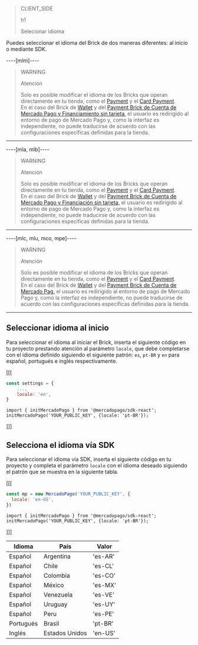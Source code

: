 > CLIENT_SIDE
>
> h1
>
> Selecionar idioma

Puedes seleccionar el idioma del Brick de dos maneras diferentes: al inicio o mediante SDK.

----[mlm]----
> WARNING
>
> Atención
>
> Solo es posible modificar el idioma de los Bricks que operan directamente en tu tienda, como el [Payment](/developers/es/docs/checkout-bricks/payment-brick/introduction) y el [Card Payment](/developers/es/docs/checkout-bricks/card-payment-brick/introduction). <br>
> En el caso del Brick de [Wallet](developers/es/docs/checkout-bricks/wallet-brick/introduction) y del [Payment Brick de Cuenta de Mercado Pago y Financiamiento sin tarjeta,](/developers/es/docs/checkout-bricks/payment-brick/payment-submission/wallet-credits) el usuario es redirigido al entorno de pago de Mercado Pago y, como la interfaz es independiente, no puede traducirse de acuerdo con las configuraciones específicas definidas para la tienda.

------------
----[mla, mlb]----
> WARNING
>
> Atención
>
> Solo es posible modificar el idioma de los Bricks que operan directamente en tu tienda, como el [Payment](/developers/es/docs/checkout-bricks/payment-brick/introduction) y el [Card Payment](/developers/es/docs/checkout-bricks/card-payment-brick/introduction). <br>
> En el caso del Brick de [Wallet](developers/es/docs/checkout-bricks/wallet-brick/introduction) y del [Payment Brick de Cuenta de Mercado Pago y Financiación sin tarjeta,](/developers/es/docs/checkout-bricks/payment-brick/payment-submission/wallet-credits) el usuario es redirigido al entorno de pago de Mercado Pago y, como la interfaz es independiente, no puede traducirse de acuerdo con las configuraciones específicas definidas para la tienda.

------------
----[mlc, mlu, mco, mpe]----
> WARNING
>
> Atención
>
> Solo es posible modificar el idioma de los Bricks que operan directamente en tu tienda, como el [Payment](/developers/es/docs/checkout-bricks/payment-brick/introduction) y el [Card Payment](/developers/es/docs/checkout-bricks/card-payment-brick/introduction). <br>
> En el caso del Brick de [Wallet](developers/es/docs/checkout-bricks/wallet-brick/introduction) y del [Payment Brick de Cuenta de Mercado Pag,](/developers/es/docs/checkout-bricks/payment-brick/payment-submission/wallet) el usuario es redirigido al entorno de pago de Mercado Pago y, como la interfaz es independiente, no puede traducirse de acuerdo con las configuraciones específicas definidas para la tienda.

------------

## Seleccionar idioma al inicio

Para seleccionar el idioma al iniciar el Brick, inserta el siguiente código en tu proyecto prestando atención al parámetro `locale`, que debe completarse con el idioma definido siguiendo el siguiente patrón: `es`, `pt-BR` y `en` para español, portugués e inglés respectivamente.

[[[
```Javascript
const settings = {
    ...,
    locale: 'en',
}
```
```react-jsx
import { initMercadoPago } from '@mercadopago/sdk-react';
initMercadoPago('YOUR_PUBLIC_KEY', {locale: 'pt-BR'});
```
]]]

## Selecciona el idioma vía SDK

Para seleccionar el idioma vía SDK, inserta el siguiente código en tu proyecto y completa el parámetro `locale` con el idioma deseado siguiendo el patrón que se muestra en la siguiente tabla.

[[[
```Javascript
const mp = new MercadoPago('YOUR_PUBLIC_KEY', {
  locale: 'en-US',
})
```
```react-jsx
import { initMercadoPago } from '@mercadopago/sdk-react';
initMercadoPago('YOUR_PUBLIC_KEY', {locale: 'pt-BR'});
```
]]]

| Idioma  | País  | Valor  |
| --- | --- | --- |
| Español  | Argentina  | 'es-AR'  |
| Español  | Chile  | 'es-CL'  |
| Español  | Colombia  | 'es-CO'  |
| Español  | México  | ​​'es-MX'  |
| Español  | Venezuela  | 'es-VE'  |
| Español  | Uruguay  | 'es-UY'  |
| Español  | Peru  | 'es-PE'  |
| Portugués  | Brasil  | 'pt-BR'  |
| Inglés  | Estados Unidos  | 'en-US'  |